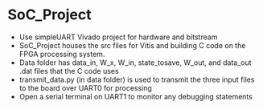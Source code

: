 # SoC_Project
- Use simpleUART Vivado project for hardware and bitstream
- SoC_Project houses the src files for Vitis and building C code on the FPGA processing system.
- Data folder has data_in, W_x, W_in, state_tosave, W_out, and data_out .dat files that the C code uses
- transmit_data.py (in data folder) is used to transmit the three input files to the board over UART0 for processing
- Open a serial terminal on UART1 to monitor any debugging statements
